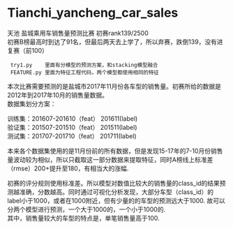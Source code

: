 # Tianchi_yancheng_car_sales
天池 盐城乘用车销售量预测比赛 初赛rank139/2500  
     初赛B榜最高时到达了91名，但最后两天去上学了，所以弃赛，跌倒139，没有进复赛（前100）
     
     try1.py    里面有分模型的预测方案，和stacking模型融合
     FEATURE.py 里面为特征工程代码，两个模型都使用相同的特征 
     

本次比赛需要预测的是盐城市2017年11月份各车型的销售量。初赛所给的数据是2012年到2017年10月的销售量数据。       
数据集划分方案：    
       
训练集：201607-201610（feat） 201611(label)    
验证集：201507-201510（feat） 201511(label)    
测试集：201707-201710（feat） 201711(label)    


本来各个数据集使用的是11月份前的所有数据，但是发现15-17年的7-10月份销售量波动较为相似，所以只截取这一部分数据来提取特征，同时A榜线上标准差（rmse）200+提升至180，有相当大的涨幅.

初赛的评分规则使用标准差。所以模型对数值比较大的销售量的class_id的结果预测越准确，分数越高。同时通过可视化分析发现，大部分车型（class_id）的label小于1000，或者在1000附近，但有少量的的车型的预测远大于1000. 故可以分两个模型进行预测，一个大于1000的，一个小于1000的.   
其中，销售量较大的车型的特点是，单笔销售量高于100.






    

